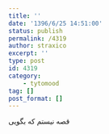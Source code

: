 ```yaml
---
title: ''
date: '1396/6/25 14:51:00'
status: publish
permalink: /4319
author: straxico
excerpt: ''
type: post
id: 4319
category:
    - tytomood
tag: []
post_format: []
---
```

قصه نیستم که بگویی